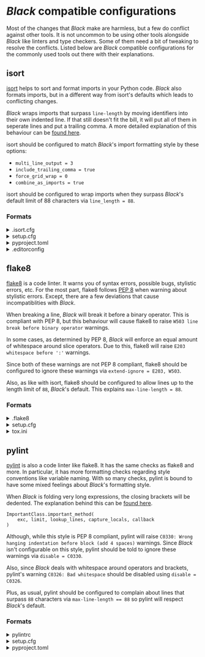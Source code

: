 # _Black_ compatible configurations

Most of the changes that _Black_ make are harmless, but a few do conflict against other
tools. It is not uncommon to be using other tools alongside _Black_ like linters and
type checkers. Some of them need a bit of tweaking to resolve the conflicts. Listed
below are _Black_ compatible configurations for the commonly used tools out there with
their explanations.

## isort

[isort](https://pypi.org/p/isort/) helps to sort and format imports in your Python code.
_Black_ also formats imports, but in a different way from isort's defaults which leads
to conflicting changes.

_Black_ wraps imports that surpass `line-length` by moving identifiers into their own
indented line. If that still doesn't fit the bill, it will put all of them in seperate
lines and put a trailing comma. A more detailed explanation of this behaviour can be
[found here](https://github.com/psf/black#how-black-wraps-lines).

isort should be configured to match _Black_'s import formatting style by these options:

- `multi_line_output = 3`
- `include_trailing_comma = true`
- `force_grid_wrap = 0`
- `combine_as_imports = true`

isort should be configured to wrap imports when they surpass _Black_'s default limit of
88 characters via `line_length = 88`.

### Formats

<details>
<summary>.isort.cfg</summary>

```cfg
[settings]
multi_line_output = 3
include_trailing_comma = true
force_grid_wrap = 0
combine_as_imports = true
line_length = 88
```

</details>

<details>
<summary>setup.cfg</summary>

```cfg
[isort]
multi_line_output = 3
include_trailing_comma = true
force_grid_wrap = 0
combine_as_imports = true
line_length = 88
```

</details>

<details>
<summary>pyproject.toml</summary>

```toml
[tool.isort]
multi_line_output = 3
include_trailing_comma = true
force_grid_wrap = 0
combine_as_imports = true
line_length = 88
```

</details>

<details>
<summary>.editorconfig</summary>

```ini
[*.py]
multi_line_output = 3
include_trailing_comma = true
force_grid_wrap = 0
combine_as_imports = true
line_length = 88
```

</details>

## flake8

[flake8](https://pypi.org/p/flake8/) is a code linter. It warns you of syntax errors,
possible bugs, stylistic errors, etc. For the most part, flake8 follows
[PEP 8](https://www.python.org/dev/peps/pep-0008/) when warning about stylistic errors.
Except, there are a few deviations that cause incompatiblities with _Black_.

When breaking a line, _Black_ will break it before a binary operator. This is compliant
with PEP 8, but this behaviour will cause flake8 to raise
`W503 line break before binary operator` warnings.

In some cases, as determined by PEP 8, _Black_ will enforce an equal amount of
whitespace around slice operators. Due to this, flake8 will raise
`E203 whitespace before ':'` warnings.

Since both of these warnings are not PEP 8 compliant, flake8 should be configured to
ignore these warnings via `extend-ignore = E203, W503`.

Also, as like with isort, flake8 should be configured to allow lines up to the length
limit of `88`, _Black_'s default. This explains `max-line-length = 88`.

### Formats

<details>
<summary>.flake8</summary>

```ini
[flake8]
max-line-length = 88
extend-ignore = E203, W503
```

</details>

<details>
<summary>setup.cfg</summary>

```cfg
[flake8]
max-line-length = 88
extend-ignore = E203, W503
```

</details>

<details>
<summary>tox.ini</summary>

```ini
[flake8]
max-line-length = 88
extend-ignore = E203, W503
```

</details>

## pylint

[pylint](https://pypi.org/p/pylint/) is also a code linter like flake8. It has the same
checks as flake8 and more. In particular, it has more formatting checks regarding style
conventions like variable naming. With so many checks, pylint is bound to have some
mixed feelings about _Black_'s formatting style.

When _Black_ is folding very long expressions, the closing brackets will be dedented.
The explanation behind this can be
[found here](https://github.com/psf/black#how-black-wraps-lines).

```py3
ImportantClass.important_method(
    exc, limit, lookup_lines, capture_locals, callback
)
```

Although, while this style is PEP 8 compliant, pylint will raise
`C0330: Wrong hanging indentation before block (add 4 spaces)` warnings. Since _Black_
isn't configurable on this style, pylint should be told to ignore these warnings via
`disable = C0330`.

Also, since _Black_ deals with whitespace around operators and brackets, pylint's
warning `C0326: Bad whitespace` should be disabled using `disable = C0326`.

Plus, as usual, pylint should be configured to complain about lines that surpass `88`
characters via `max-line-length == 88` so pylint will respect _Black_'s default.

### Formats

<details>
<summary>pylintrc</summary>

```rc
[MESSAGES CONTROL]
disable = C0330, C0326

[format]
max-line-length = 88
```

</details>

<details>
<summary>setup.cfg</summary>

```cfg
[pylint]
max-line-length = 88

[pylint.messages_control]
disable = C0330, C0326
```

</details>

<details>
<summary>pyproject.toml</summary>

```toml
[tool.pylint.messages_control]
disable = "C0330, C0326"

[tool.pylint.format]
max-line-length = "88"
```

</details>
